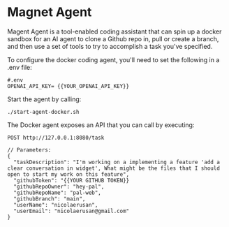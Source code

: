 # Magnet Agent

Magent Agent is a tool-enabled coding assistant that can spin up a docker sandbox for an AI agent to clone a Github repo in, pull or create a branch, and then use a set of tools to try to accomplish a task you've specified.

To configure the docker coding agent, you'll need to set the following in a .env file:

```
#.env
OPENAI_API_KEY= {{YOUR_OPENAI_API_KEY}}
```

Start the agent by calling:
```
./start-agent-docker.sh
```

The Docker agent exposes an API that you can call by executing:
```
POST http://127.0.0.1:8080/task

// Parameters:
{
  "taskDescription": "I'm working on a implementing a feature 'add a clear conversation in widget', What might be the files that I should open to start my work on this feature",
  "githubToken": "{{YOUR GITHUB TOKEN}}
  "githubRepoOwner": "hey-pal",
  "githubRepoName": "pal-web",
  "githubBranch": "main",
  "userName": "nicolaerusan",
  "userEmail": "nicolaerusan@gmail.com"
}